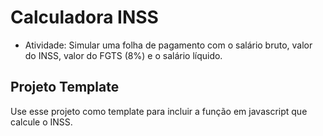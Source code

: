 # Calculadora INSS

- Atividade: Simular uma folha de pagamento com o salário bruto, valor do INSS, valor do FGTS (8%) e o salário líquido.

## Projeto Template

Use esse projeto como template para incluir a função em javascript que calcule o INSS.
